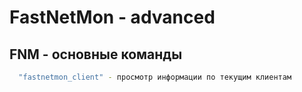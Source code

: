 # FastNetMon - advanced

## FNM - основные команды

```bash
  "fastnetmon_client" - просмотр информации по текущим клиентам 
````

